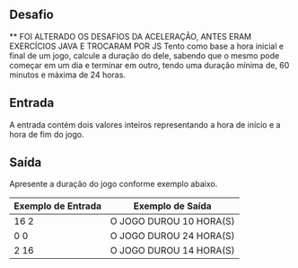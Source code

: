 ## Desafio

** FOI ALTERADO OS DESAFIOS DA ACELERAÇÃO, ANTES ERAM EXERCÍCIOS JAVA E TROCARAM POR JS
Tento como base a hora inicial e final de um jogo, calcule a duração do dele, sabendo que o mesmo pode começar em um dia e terminar em outro, tendo uma duração mínima de, 60 minutos e máxima de 24 horas.

## Entrada

A entrada contém dois valores inteiros representando a hora de início e a hora de fim do jogo.

## Saída

Apresente a duração do jogo conforme exemplo abaixo.

 | Exemplo de Entrada | Exemplo de Saída|
| ---|--- |
| 16 2 | O JOGO DUROU 10 HORA(S) |
| 0 0 | O JOGO DUROU 24 HORA(S) |
| 2 16 | O JOGO DUROU 14 HORA(S) |
